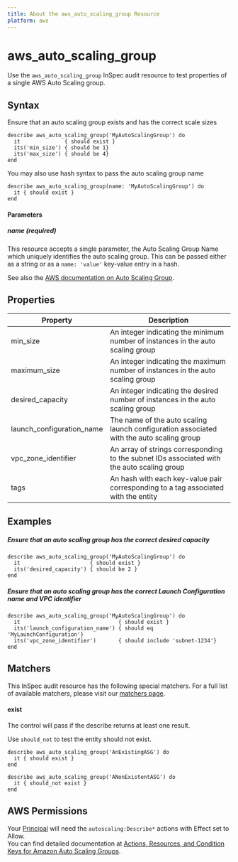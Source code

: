 ```yaml
---
title: About the aws_auto_scaling_group Resource
platform: aws
---
```


# aws\_auto\_scaling\_group

Use the `aws_auto_scaling_group` InSpec audit resource to test properties of a single AWS Auto Scaling group. 

## Syntax

Ensure that an auto scaling group exists and has the correct scale sizes

    describe aws_auto_scaling_group('MyAutoScalingGroup') do
      it              { should exist }
      its('min_size') { should be 1}
      its('max_size') { should be 4}
    end  

You may also use hash syntax to pass the auto scaling group name
    
    describe aws_auto_scaling_group(name: 'MyAutoScalingGroup') do
      it { should exist }
    end

#### Parameters

##### name _(required)_

This resource accepts a single parameter, the Auto Scaling Group Name which uniquely identifies the auto scaling group. 
This can be passed either as a string or as a `name: 'value'` key-value entry in a hash.

See also the [AWS documentation on Auto Scaling Group](https://docs.aws.amazon.com/autoscaling/ec2/userguide/AutoScalingGroup.html).

## Properties

|Property                  | Description|
| ---                      | --- |
|min_size                  | An integer indicating the minimum number of instances in the auto scaling group |
|maximum_size              | An integer indicating the maximum number of instances in the auto scaling group |
|desired_capacity          | An integer indicating the desired  number of instances in the auto scaling group |
|launch_configuration_name | The name of the auto scaling launch configuration associated with the auto scaling group |
|vpc_zone_identifier       | An array of strings corresponding to the subnet IDs associated with the auto scaling group |
|tags                      | An hash with each key-value pair corresponding to a tag associated with the entity |

## Examples

##### Ensure that an auto scaling group has the correct desired capacity
    describe aws_auto_scaling_group('MyAutoScalingGroup') do
      it                      { should exist }
      its('desired_capacity') { should be 2 }
    end  
    
##### Ensure that an auto scaling group has the correct Launch Configuration name and VPC identifier
    describe aws_auto_scaling_group('MyAutoScalingGroup') do
      it                               { should exist }
      its('launch_configuration_name') { should eq 'MyLaunchConfiguration'}
      its('vpc_zone_identifier')       { should include 'subnet-1234'}
    end  
   
## Matchers

This InSpec audit resource has the following special matchers. For a full list of available matchers, please visit our [matchers page](https://www.inspec.io/docs/reference/matchers/).

#### exist

The control will pass if the describe returns at least one result.

Use `should_not` to test the entity should not exist.

    describe aws_auto_scaling_group('AnExistingASG') do
      it { should exist }
    end

    describe aws_auto_scaling_group('ANonExistentASG') do
      it { should_not exist }
    end

## AWS Permissions

Your [Principal](https://docs.aws.amazon.com/IAM/latest/UserGuide/intro-structure.html#intro-structure-principal) will need the `autoscaling:Describe*` actions with Effect set to Allow.  
You can find detailed documentation at [Actions, Resources, and Condition Keys for Amazon Auto Scaling Groups](https://docs.aws.amazon.com/autoscaling/ec2/userguide/control-access-using-iam.html).

